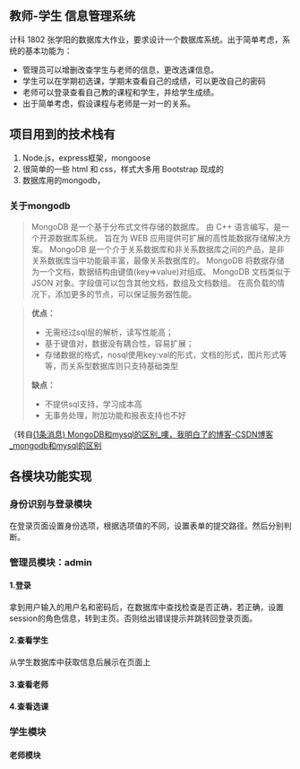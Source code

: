 ## 教师-学生 信息管理系统

计科 1802 张学阳的数据库大作业，要求设计一个数据库系统。出于简单考虑，系统的基本功能为：

- 管理员可以增删改查学生与老师的信息，更改选课信息。
- 学生可以在学期初选课，学期末查看自己的成绩，可以更改自己的密码
- 老师可以登录查看自己教的课程和学生，并给学生成绩。
- 出于简单考虑，假设课程与老师是一对一的关系。

## 项目用到的技术栈有

1. Node.js，express框架，mongoose
3. 很简单的一些 html 和 css，样式大多用 Bootstrap 现成的
3. 数据库用的mongodb，

### 关于mongodb

> MongoDB 是一个基于分布式文件存储的数据库。
> 由 C++ 语言编写，是一个开源数据库系统。
> 旨在为 WEB 应用提供可扩展的高性能数据存储解决方案。
> MongoDB 是一个介于关系数据库和非关系数据库之间的产品，是非关系数据库当中功能最丰富，最像关系数据库的。
> MongoDB 将数据存储为一个文档，数据结构由键值(key=>value)对组成。
> MongoDB 文档类似于 JSON 对象。字段值可以包含其他文档，数组及文档数组。
> 在高负载的情况下，添加更多的节点，可以保证服务器性能。

> **优点：**
>
> - 无需经过sql层的解析，读写性能高；
> - 基于键值对，数据没有耦合性，容易扩展；
> - 存储数据的格式，nosql使用key:val的形式，文档的形式，图片形式等等，而关系型数据库则只支持基础类型
>
> **缺点：**
>
> - 不提供sql支持，学习成本高
> - 无事务处理，附加功能和报表支持也不好

（转自[(1条消息) MongoDB和mysql的区别_噢，我明白了的博客-CSDN博客_mongodb和mysql的区别](https://blog.csdn.net/qq_38980678/article/details/114703852)

## 各模块功能实现

### 身份识别与登录模块

在登录页面设置身份选项，根据选项值的不同，设置表单的提交路径。然后分别判断。

### 管理员模块：admin

#### 1.登录

拿到用户输入的用户名和密码后，在数据库中查找检查是否正确，若正确，设置session的角色信息，转到主页。否则给出错误提示并跳转回登录页面。

#### 2.查看学生

从学生数据库中获取信息后展示在页面上

#### 3.查看老师

#### 4.查看选课

### 学生模块

#### 老师模块